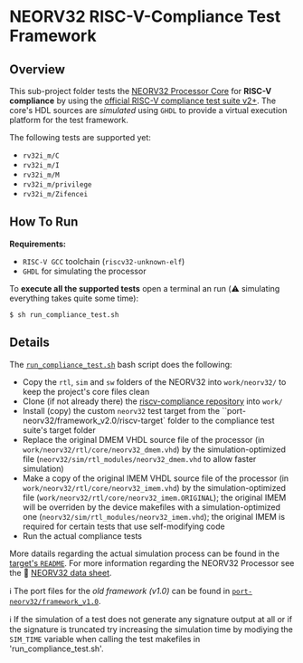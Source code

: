 # NEORV32 RISC-V-Compliance Test Framework

## Overview

This sub-project folder tests the [NEORV32 Processor Core](https://github.com/stnolting/neorv32) for **RISC-V compliance** by
using the [official RISC-V compliance test suite v2+](https://github.com/riscv/riscv-compliance). The core's HDL sources are *simulated* using
`GHDL` to provide a virtual execution platform for the test framework.

The following tests are supported yet:

* `rv32i_m/C`
* `rv32i_m/I`
* `rv32i_m/M`
* `rv32i_m/privilege`
* `rv32i_m/Zifencei`


## How To Run

**Requirements:**
* `RISC-V GCC` toolchain (`riscv32-unknown-elf`)
* `GHDL` for simulating the processor

To **execute all the supported tests** open a terminal an run (:warning: simulating everything takes quite some time):

    $ sh run_compliance_test.sh


## Details

The [`run_compliance_test.sh`](https://github.com/stnolting/neorv32/blob/master/riscv-compliance/run_compliance_test.sh)
bash script does the following:

* Copy the `rtl`, `sim` and `sw` folders of the NEORV32 into `work/neorv32/` to keep the project's core files clean
* Clone (if not already there) the [riscv-compliance repository](https://github.com/riscv/riscv-compliance) into `work/`
* Install (copy) the custom `neorv32` test target from the ``port-neorv32/framework_v2.0/riscv-target` folder to the compliance test suite's target folder
* Replace the original DMEM VHDL source file of the processor (in `work/neorv32/rtl/core/neorv32_dmem.vhd`) by the simulation-optimized file (`neorv32/sim/rtl_modules/neorv32_dmem.vhd` to allow faster simulation)
* Make a copy of the original IMEM VHDL source file of the processor (in `work/neorv32/rtl/core/neorv32_imem.vhd`) by the simulation-optimized file (`work/neorv32/rtl/core/neorv32_imem.ORIGINAL`); the original IMEM will be overriden by the device makefiles with a simulation-optimized one (`neorv32/sim/rtl_modules/neorv32_imem.vhd`); the original IMEM is required for certain tests that use self-modifying code
* Run the actual compliance tests

More datails regarding the actual simulation process can be found in the [target's
`README`](https://github.com/stnolting/neorv32/blob/master/riscv-compliance/port-neorv32/framework_v2.0/riscv-target/neorv32/README.md).
For more information regarding the NEORV32 Processor see the :page_facing_up:
[NEORV32 data sheet](https://raw.githubusercontent.com/stnolting/neorv32/master/docs/NEORV32.pdf).

:information_source: The port files for the *old framework (v1.0)* can be found in
[`port-neorv32/framework_v1.0`](https://github.com/stnolting/neorv32/tree/master/riscv-compliance/port-neorv32/framework_v1.0/riscv-target).

:information_source: If the simulation of a test does not generate any signature output at all or if the signature is truncated
try increasing the simulation time by modiying the `SIM_TIME` variable when calling the test makefiles in 'run_compliance_test.sh'.
